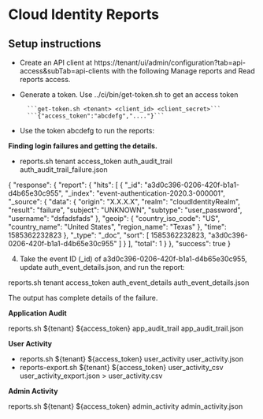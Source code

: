 # Cloud Identity Reports

## Setup instructions

* Create an API client at https://tenant/ui/admin/configuration?tab=api-access&subTab=api-clients with the following Manage reports
   and Read reports access.
* Generate a token.  Use ../ci/bin/get-token.sh to get an access token

        ```get-token.sh <tenant> <client_id> <client_secret>```
        ```{"access_token":"abcdefg","...."}```
   
* Use the token abcdefg to run the reports:

**Finding login failures and getting the details.**

* reports.sh tenant access_token auth_audit_trail auth_audit_trail_failure.json

{
    "response": {
        "report": {
            "hits": [
                {
                    "_id": "a3d0c396-0206-420f-b1a1-d4b65e30c955",
                    "_index": "event-authentication-2020.3-000001",
                    "_source": {
                        "data": {
                            "origin": "X.X.X.X",
                            "realm": "cloudIdentityRealm",
                            "result": "failure",
                            "subject": "UNKNOWN",
                            "subtype": "user_password",
                            "username": "dsfadsfads"
                        },
                        "geoip": {
                            "country_iso_code": "US",
                            "country_name": "United States",
                            "region_name": "Texas"
                        },
                        "time": 1585362232823
                    },
                    "_type": "_doc",
                    "sort": [
                        1585362232823,
                        "a3d0c396-0206-420f-b1a1-d4b65e30c955"
                    ]
                }
            ],
            "total": 1
        }
    },
    "success": true
}

4) Take the event ID (_id) of a3d0c396-0206-420f-b1a1-d4b65e30c955, update auth_event_details.json, and run the report:

reports.sh tenant access_token auth_event_details auth_event_details.json

The output has complete details of the failure.

**Application Audit**

reports.sh ${tenant} ${access_token} app_audit_trail app_audit_trail.json

**User Activity**

* reports.sh ${tenant} ${access_token} user_activity user_activity.json
* reports-export.sh ${tenant} ${access_token} user_activity_csv user_activity_export.json  > user_activity.csv

**Admin Activity**

reports.sh ${tenant} ${access_token} admin_activity admin_activity.json
